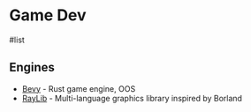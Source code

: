 # Game Dev
#list 

## Engines 
* [Bevy](https://bevyengine.org/) - Rust game engine, OOS
* [RayLib](https://www.raylib.com) - Multi-language graphics library inspired by Borland